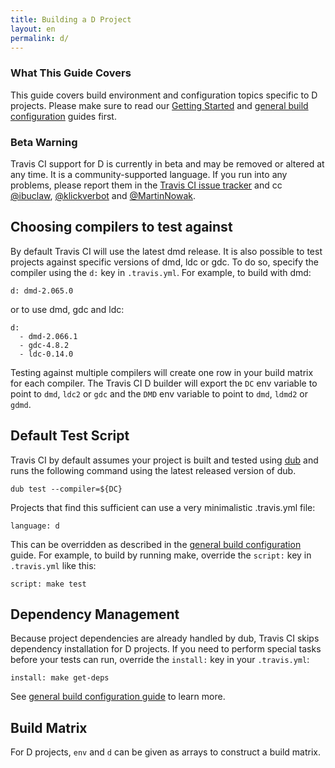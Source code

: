 ```yaml
---
title: Building a D Project
layout: en
permalink: d/
---
```


### What This Guide Covers

This guide covers build environment and configuration topics specific to D projects. Please make
sure to read our [Getting Started](/user/getting-started/) and
[general build configuration](/user/build-configuration/) guides first.

### Beta Warning

Travis CI support for D is currently in beta and may be removed or altered at any time. It is a
community-supported language. If you run into any problems, please report them in the
[Travis CI issue tracker](https://github.com/travis-ci/travis-ci/issues) and cc
[@ibuclaw](https://github.com/ibuclaw), [@klickverbot](https://github.com/klickverbot) and
[@MartinNowak](https://github.com/MartinNowak).

## Choosing compilers to test against

By default Travis CI will use the latest dmd release. It is also possible to test projects against
specific versions of dmd, ldc or gdc. To do so, specify the compiler using the `d:` key in
`.travis.yml`. For example, to build with dmd:

    d: dmd-2.065.0

or to use dmd, gdc and ldc:

    d:
      - dmd-2.066.1
      - gdc-4.8.2
      - ldc-0.14.0

Testing against multiple compilers will create one row in your build matrix for each compiler. The
Travis CI D builder will export the `DC` env variable to point to `dmd`, `ldc2` or `gdc` and the
`DMD` env variable to point to `dmd`, `ldmd2` or `gdmd`.

## Default Test Script

Travis CI by default assumes your project is built and tested using [dub](http://code.dlang.org) and
runs the following command using the latest released version of dub.

    dub test --compiler=${DC}

Projects that find this sufficient can use a very minimalistic .travis.yml file:

    language: d

This can be overridden as described in the [general build configuration](/user/build-configuration/)
guide. For example, to build by running make, override the `script:` key in `.travis.yml` like this:

    script: make test

## Dependency Management

Because project dependencies are already handled by dub, Travis CI skips dependency installation for
D projects.  If you need to perform special tasks before your tests can run, override the `install:`
key in your `.travis.yml`:

    install: make get-deps

See [general build configuration guide](/user/build-configuration/) to learn more.

## Build Matrix

For D projects, `env` and `d` can be given as arrays
to construct a build matrix.
